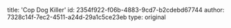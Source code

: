 title: 'Cop Dog Killer'
id: 2354f922-f06b-4883-9cd7-b2cdebd67744
author: 7328c14f-7ec2-4511-a24d-29a1c5ce23eb
type: original
